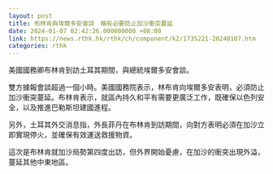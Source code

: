 ```yaml
---
layout: post
title: 布林肯與埃爾多安會談　稱有必要防止加沙衝突蔓延
date: 2024-01-07 02:42:26.000000000 +08:00
link: https://news.rthk.hk/rthk/ch/component/k2/1735221-20240107.htm
categories: rthk
---
```


美國國務卿布林肯到訪土耳其期間，與總統埃爾多安會談。

雙方據報會談超過一個小時。美國國務院表示，林布肯向埃爾多安表明，必須防止加沙衝突蔓延。布林肯表示，就區內持久和平有需要更廣泛工作，既確保以色列安全，以及推進巴勒斯坦建國進程。

另外，土耳其外交消息指，外長菲丹在布林肯到訪期間，向對方表明必須在加沙立即實現停火，並確保有效運送救援物資。

這次是布林肯就加沙局勢第四度出訪，但外界開始憂慮，在加沙的衝突出現外溢，蔓延其他中東地區。
